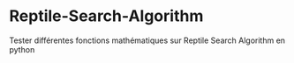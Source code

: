 # Reptile-Search-Algorithm
Tester différentes fonctions mathématiques sur Reptile Search Algorithm en python
